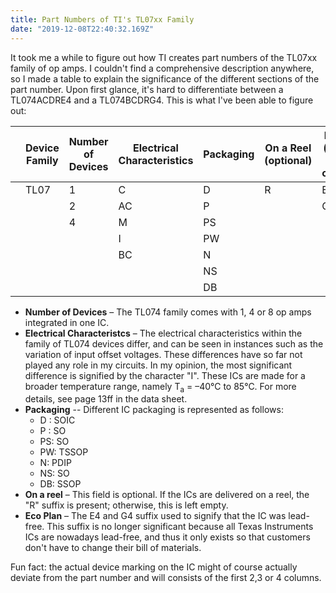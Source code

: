 ```yaml
---
title: Part Numbers of TI's TL07xx Family 
date: "2019-12-08T22:40:32.169Z"
---
```



It took me a while to figure out how TI creates part numbers of the TL07xx family of op amps.  I couldn't find a comprehensive description anywhere, so I made a table to explain the significance of the different sections of the part number. Upon first glance, it's hard to differentiate between a TL074ACDRE4 and a TL074BCDRG4. This is what I've been able to figure out: 

<table>
    <thead>
        <tr>
            <th></th>
            <th>Device Family</th>
            <th>Number of Devices</th>
            <th>Electrical Characteristics</th>
		     <th>Packaging</th>
	         <th>On a Reel (optional)</th>
	        <th>Eco Plan (optional and obsolete)</th>
        </tr>
    </thead>
    <tbody>
        <tr>
            <td></td>
            <td   valign="top" rowspan=7>TL07</td>
            <td >1</td>
            <td>C</td>
            <td>D</td>
            <td  valign="top" rowspan=7>R</td>      
		     <td>E4</td>
        </tr>
        <tr>
        <td></td>
			<td >2</td>        
            <td>AC</td>
		     <td>P</td>
	         <td valign="top" rowspan=6>G4</td>           
        </tr>
        <tr>
            <td></td>
            <td  valign="top" rowspan=5>4</td>
            <td>M</td>
            <td>PS</td>        
        </tr>
        <tr>
            <td></td>
            <td>I</td>
            <td>PW</td>   
        </tr>
         <tr>
            <td></td>
            <td  valign="top" rowspan=3>BC</td>
            <td>N</td>   
        </tr>
        <tr>
            <td></td>
            <td>NS</td>   
        </tr>
     <tr>
            <td></td>
            <td>DB</td>   
        </tr>    
    </tbody>
</table>

 - **Number of Devices** – The TL074 family comes with 1, 4 or 8 op amps integrated in one IC. 
 - **Electrical Characteristcs** – The electrical characteristics within the family of TL074 devices differ, and can be seen in instances such as the variation of input offset voltages. These differences have so far not played any role in my circuits. In my opinion, the most significant difference is signified by the character "I". These ICs are made for a broader temperature range, namely T<sub>a</sub> = –40°C to 85°C. For more details, see page 13ff in the data sheet. 
 - **Packaging** -- Different IC packaging is represented as follows:
	 - D :  SOIC
	 - P : SO
	 - PS: SO 
	 - PW: TSSOP
	 - N: PDIP
	 - NS: SO
	 - DB: SSOP
- **On a reel** – This field is optional. If the ICs are delivered on a reel, the "R" suffix is present; otherwise, this is left empty. 
- **Eco Plan** – The E4 and G4 suffix used to signify that the IC was lead-free. This suffix is no longer significant because all Texas Instruments ICs are nowadays lead-free, and thus it only exists so that customers don't have to change their bill of materials. 

Fun fact: the actual device marking on the IC might of course actually deviate from the part number and will consists of the first 2,3 or 4 columns. 

 


